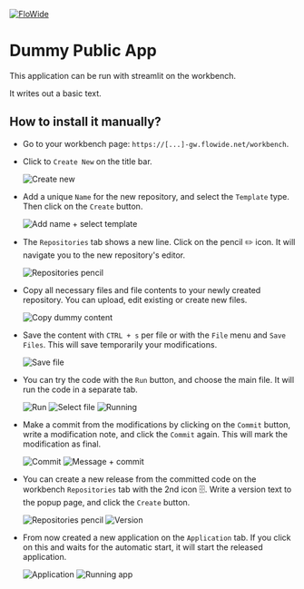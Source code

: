 [![FloWide](https://flowide.net/wp-content/uploads/2022/06/fw-logo.svg "Go to FloWide webpage")](https://flowide.net)

# Dummy Public App


This application can be run with streamlit on the workbench.

It writes out a basic text.


How to install it manually?
---

- Go to your workbench page: `https://[...]-gw.flowide.net/workbench`.
- Click to `Create New` on the title bar.    
    
    ![Create new](https://user-images.githubusercontent.com/6457941/214845921-89c83e51-2b64-4b90-b80f-13e7eb1721c9.png)

- Add a unique `Name` for the new repository, and select the `Template` type. Then click on the `Create` button. 
    
    ![Add name + select template](https://user-images.githubusercontent.com/6457941/214846809-ec2fb1a4-4d5c-492f-9507-973aab8a0e86.png)

- The `Repositories` tab shows a new line. Click on the pencil ✏️ icon. It will navigate you to the new repository's editor.

    ![Repositories pencil](https://user-images.githubusercontent.com/6457941/214847678-b79974e0-2b07-4ab2-87e4-0c9421057f8d.png)

- Copy all necessary files and file contents to your newly created repository. You can upload, edit existing or create new files.
    
    ![Copy dummy content](https://user-images.githubusercontent.com/6457941/214849476-d9d2e23d-2a84-433a-b95d-a3ee15e70a73.png)

- Save the content with `CTRL + s` per file or with the `File` menu and `Save Files`. This will save temporarily your modifications.
    
    ![Save file](https://user-images.githubusercontent.com/6457941/214850867-2a93a94a-0535-4e6c-9cf1-89657a9ceec8.png)

- You can try the code with the `Run` button, and choose the main file. It will run the code in a separate tab.
    
    ![Run](https://user-images.githubusercontent.com/6457941/214853896-276dd410-ca85-4891-b553-655a060ab858.png)
    ![Select file](https://user-images.githubusercontent.com/6457941/214857074-55dc0877-61d6-4ede-85e6-2ac760a2c47f.png)
    ![Running](https://user-images.githubusercontent.com/6457941/214857334-7c52df8e-3fd8-4514-9b24-8dafc2354bbf.png)

- Make a commit from the modifications by clicking on the `Commit` button, write a modification note, and click the `Commit` again. This will mark the modification as final.
    
    ![Commit](https://user-images.githubusercontent.com/6457941/214853896-276dd410-ca85-4891-b553-655a060ab858.png)
    ![Message + commit](https://user-images.githubusercontent.com/6457941/214855162-a2754ed3-9dda-45a0-81ab-6dedb29ae1fa.png)

- You can create a new release from the committed code on the workbench `Repositories` tab with the 2nd icon 🗄️. Write a version text to the popup page, and click the `Create` button.
    
    ![Repositories pencil](https://user-images.githubusercontent.com/6457941/214847678-b79974e0-2b07-4ab2-87e4-0c9421057f8d.png)
    ![Version](https://user-images.githubusercontent.com/6457941/214858790-84472fc9-3710-481d-9934-6786779068f1.png)

- From now created a new application on the `Application` tab. If you click on this and waits for the automatic start, it will start the released application.

    ![Application](https://user-images.githubusercontent.com/6457941/214859783-97b23a8f-1af9-4b7d-a872-2fd91186d919.png)
    ![Running app](https://user-images.githubusercontent.com/6457941/214860227-369627d5-84ac-4cca-9c90-1bd4e23a60c0.png)

